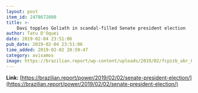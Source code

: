 ```yaml
---
layout: post
item_id: 2478672080
title: >-
    Davi topples Goliath in scandal-filled Senate president election
author: Tatu D'Oquei
date: 2019-02-04 23:51:06
pub_date: 2019-02-04 23:51:06
time_added: 2019-02-02 20:59:47
category: avisamos
image: https://brazilian.report/wp-content/uploads/2019/02/fcpzzb_abr_01021911252.jpg
---
```


**Link:** [https://brazilian.report/power/2019/02/02/senate-president-election/](https://brazilian.report/power/2019/02/02/senate-president-election/)


